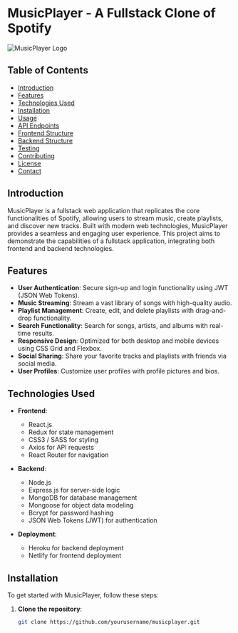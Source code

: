 # MusicPlayer - A Fullstack Clone of Spotify

![MusicPlayer Logo](path/to/logo.png)

## Table of Contents
- [Introduction](#introduction)
- [Features](#features)
- [Technologies Used](#technologies-used)
- [Installation](#installation)
- [Usage](#usage)
- [API Endpoints](#api-endpoints)
- [Frontend Structure](#frontend-structure)
- [Backend Structure](#backend-structure)
- [Testing](#testing)
- [Contributing](#contributing)
- [License](#license)
- [Contact](#contact)

## Introduction

MusicPlayer is a fullstack web application that replicates the core functionalities of Spotify, allowing users to stream music, create playlists, and discover new tracks. Built with modern web technologies, MusicPlayer provides a seamless and engaging user experience. This project aims to demonstrate the capabilities of a fullstack application, integrating both frontend and backend technologies.

## Features

- **User  Authentication**: Secure sign-up and login functionality using JWT (JSON Web Tokens).
- **Music Streaming**: Stream a vast library of songs with high-quality audio.
- **Playlist Management**: Create, edit, and delete playlists with drag-and-drop functionality.
- **Search Functionality**: Search for songs, artists, and albums with real-time results.
- **Responsive Design**: Optimized for both desktop and mobile devices using CSS Grid and Flexbox.
- **Social Sharing**: Share your favorite tracks and playlists with friends via social media.
- **User  Profiles**: Customize user profiles with profile pictures and bios.

## Technologies Used

- **Frontend**: 
  - React.js
  - Redux for state management
  - CSS3 / SASS for styling
  - Axios for API requests
  - React Router for navigation

- **Backend**: 
  - Node.js
  - Express.js for server-side logic
  - MongoDB for database management
  - Mongoose for object data modeling
  - Bcrypt for password hashing
  - JSON Web Tokens (JWT) for authentication

- **Deployment**: 
  - Heroku for backend deployment
  - Netlify for frontend deployment

## Installation

To get started with MusicPlayer, follow these steps:

1. **Clone the repository**:
   ```bash
   git clone https://github.com/yourusername/musicplayer.git